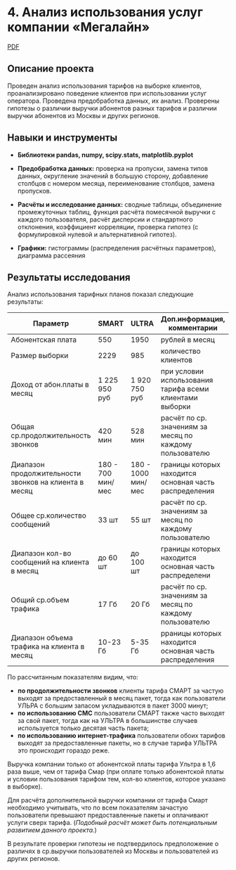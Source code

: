 # 4. Анализ использования услуг компании «Мегалайн»

[PDF](https://github.com/KristinaBandurko/Yandex.Workshop.MyProjects/blob/main/%D0%9F%D1%80%D0%BE%D0%B5%D0%BA%D1%82_4.%D0%A2%D0%B5%D0%BB%D0%B5%D0%BA%D0%BE%D0%BC/4_%D0%90%D0%BD%D0%B0%D0%BB%D0%B8%D0%B7%20%D0%B8%D1%81%D0%BF%D0%BE%D0%BB%D1%8C%D0%B7%D0%BE%D0%B2%D0%B0%D0%BD%D0%B8%D1%8F%20%D1%83%D1%81%D0%BB%D1%83%D0%B3%20%D0%BA%D0%BE%D0%BC%D0%BF%D0%B0%D0%BD%D0%B8%D0%B8%20%C2%AB%D0%9C%D0%B5%D0%B3%D0%B0%D0%BB%D0%B0%D0%B9%D0%BD%C2%BB%20(%D1%81%D1%82%D0%B0%D1%82.%D0%B0%D0%BD%D0%B0%D0%BB%D0%B8%D0%B7).pdf)     

## Описание проекта

Проведен анализ использования тарифов на выборке клиентов, проанализировано поведение клиентов при использовании услуг оператора. Проведена предобработка
данных, их анализ. Проверены гипотезы о различии выручки абонентов разных тарифов и различии выручки абонентов из Москвы и других регионов.

## Навыки и инструменты

- **Библиотеки pandas, numpy, scipy.stats, matplotlib.pyplot**
- **Предобработка данных:** проверка на пропуски, замена типов данных, округление значений в большую сторону, добавление столбцов с номером месяца, переименование столбцов, замена пропусков.

- **Расчёты и исследование данных:** сводные таблицы, объединение промежуточных таблиц, функция расчёта помесячной выручки с каждого пользователя, расчёт дисперсии и стандартного отклонения, коэффициент корреляции, проверка гипотез (с формулировкой нулевой и альтернативной гипотез).

- **Графики:** гистограммы (распределения расчётных параметров), диаграмма рассеяния
 
## 

## Результаты исследования

Анализ использования тарифных планов показал следующие результаты: 

| Параметр | SMART | ULTRA|Доп.информация, комментарии|
|----------|-------|------|------|
|Абонентская плата|550|1950|рублей в месяц|
|Размер выборки|2229|985|количество клиентов|
|Доход от абон.платы в месяц|1 225 950 руб|1 920 750 руб|при условии использования тарифа всеми клиентами выборки|
|Общая ср.продолжительность звонков |420 мин|528 мин|расчёт по ср. значениям за месяц по каждому пользователю|
|Диапазон продолжительности звонков на клиента в месяц|180 - 700 мин/мес|180 - 1000 мин/мес|границы которых находится основная часть распределения|
|Общее ср.количество сообщений|33 шт|55 шт|расчёт по ср. значениям за месяц по каждому пользователю|
|Диапазон кол-во сообщений на клиента в месяц | до 60 шт |до 100 шт|границы которых находится основная часть распределени|
|Общий ср.объем трафика |17 Гб|20 Гб|расчёт по ср. значениям за месяц по каждому пользователю|
|Диапазон объема трафика на клиента в месяц|10-23 Гб|5-35 Гб|рраницы которых находится основная часть распределения|

По рассчитанным показателям видим, что:
* **по продолжительности звонков** клиенты тарифа СМАРТ за частую выходят за предоставленный в месяц пакет, тогда как пользователи УЛЬРА с большим запасом укладываются в пакет 3000 минут;
* **по использованию СМС** пользователи СМАРТ также часто выходят за свой пакет, тогда как на УЛЬТРА в большинстве случаев используется только десятая часть пакета;
* **по использованию интернет-трафика** пользователи обоих тарифов  выходят за предоставленные пакеты, но в случае тарифа УЛЬТРА это происходит гораздо реже.  

Выручка компании только от абонентской платы тарифа Ультра в 1,6 раза выше, чем от тарифа Смар (при оплате только абонентской платы и условии пользования тарифом тем, кол-во клиентов, которое указано в выборке). 

Для расчёта дополнительной выручки компании от тарифа Смарт необходимо учитывать, что по всем показателям зачастую пользователи превышают предоставленные пакеты и оплачивают услуги сверх тарифа.  (*Подобный расчёт может быть потенциальным развитием данного проекта.*)  

В результате проверки гипотезы не подтвердилось предположение о различях в ср.выручки пользователей из Москвы и пользователей из других регионов.
